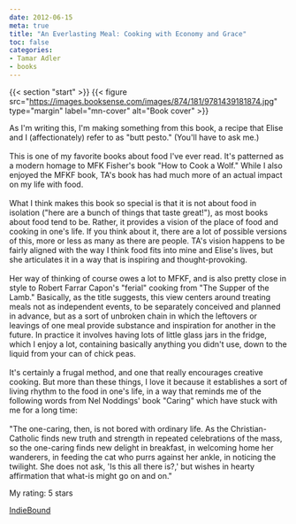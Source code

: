 ```yaml
---
date: 2012-06-15
meta: true
title: "An Everlasting Meal: Cooking with Economy and Grace"
toc: false
categories:
- Tamar Adler
- books
---
```


{{< section "start" >}}
{{< figure src="https://images.booksense.com/images/874/181/9781439181874.jpg" type="margin" label="mn-cover" alt="Book cover" >}}

As I'm writing this, I'm making something from this book, a recipe that Elise and I (affectionately) refer to as "butt pesto." (You'll have to ask me.)<br /><br />This is one of my favorite books about food I've ever read. It's patterned as a modern homage to MFK Fisher's book "How to Cook a Wolf." While I also enjoyed the MFKF book, TA's book has had much more of an actual impact on my life with food. <br /><br />What I think makes this book so special is that it is not about food in isolation ("here are a bunch of things that taste great!"), as most books about food tend to be. Rather, it provides a vision of the place of food and cooking in one's life. If you think about it, there are a lot of possible versions of this, more or less as many as there are people. TA's vision happens to be fairly aligned with the way I think food fits into mine and Elise's lives, but she articulates it in a way that is inspiring and thought-provoking. <br /><br />Her way of thinking of course owes a lot to MFKF, and is also pretty close in style to Robert Farrar Capon's "ferial" cooking from "The Supper of the Lamb." Basically, as the title suggests, this view centers around treating meals not as independent events, to be separately conceived and planned in advance, but as a sort of unbroken chain in which the leftovers or leavings of one meal provide substance and inspiration for another in the future. In practice it involves having lots of little glass jars in the fridge, which I enjoy a lot, containing basically anything you didn't use, down to the liquid from your can of chick peas. <br /><br />It's certainly a frugal method, and one that really encourages creative cooking. But more than these things, I love it because it establishes a sort of living rhythm to the food in one's life, in a way that reminds me of the following words from Nel Noddings' book "Caring" which have stuck with me for a long time:<br /><br />"The one-caring, then, is not bored with ordinary life. As the Christian-Catholic finds new truth and strength in repeated celebrations of the mass, so the one-caring finds new delight in breakfast, in welcoming home her wanderers, in feeding the cat who purrs against her ankle, in noticing the twilight. She does not ask, 'Is this all there is?,' but wishes in hearty affirmation that what-is might go on and on."

My rating: 5 stars  

[IndieBound](https://www.indiebound.org/book/9781439181874)
